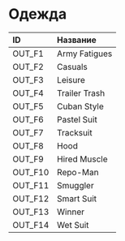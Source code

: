 # Одежда

| ID | Название |
| :--- | :--- |
| OUT\_F1 | Army Fatigues |
| OUT\_F2 | Casuals |
| OUT\_F3 | Leisure |
| OUT\_F4 | Trailer Trash |
| OUT\_F5 | Cuban Style |
| OUT\_F6 | Pastel Suit |
| OUT\_F7 | Tracksuit |
| OUT\_F8 | Hood |
| OUT\_F9 | Hired Muscle |
| OUT\_F10 | Repo-Man |
| OUT\_F11 | Smuggler |
| OUT\_F12 | Smart Suit |
| OUT\_F13 | Winner |
| OUT\_F14 | Wet Suit |


